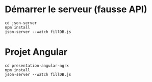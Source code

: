 # Démarrer le serveur (fausse API)
```
cd json-server
npm install
json-server --watch fillDB.js
```

# Projet Angular 
```
cd presentation-angular-ngrx
npm install
json-server --watch fillDB.js
```
